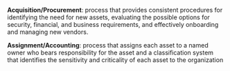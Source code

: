 **Acquisition/Procurement**: process that provides consistent procedures for identifying the need for new assets, evaluating the possible options for security, financial, and business requirements, and effectively onboarding and managing new vendors.

**Assignment/Accounting**: process that assigns each asset to a named owner who bears responsibility for the asset and a classification system that identifies the sensitivity and criticality of each asset to the organization
